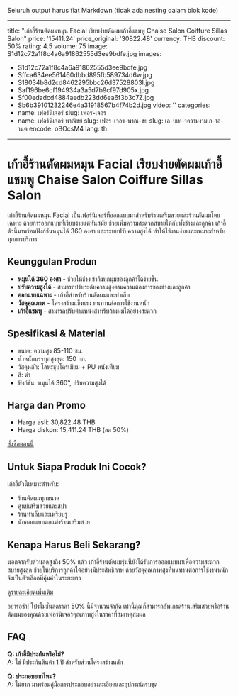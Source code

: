 Seluruh output harus flat Markdown (tidak ada nesting dalam blok kode)  

---
title: "เก้าอี้ร้านตัดผมหมุน Facial เรียบง่ายตัดผมเก้าอี้แชมพู Chaise Salon Coiffure Sillas Salon"
price: '15411.24'
price_original: '30822.48'
currency: THB
discount: 50%
rating: 4.5
volume: 75
image: S1d12c72a1f8c4a6a91862555d3ee9bdfe.jpg
images:
  - S1d12c72a1f8c4a6a91862555d3ee9bdfe.jpg
  - Sffca634ee561460dbbd895fb589734d6w.jpg
  - S18034b8d2cd8462295bbc26d37528803I.jpg
  - Saf196be6cf194934a3a5d7b9cf97d905x.jpg
  - Sf00edadcd4884aedb223dd6ea6f3b3c7Z.jpg
  - Sb6b39101232246e4a31918567b4f74b2d.jpg
video: ''
categories:
  - name: เฟอร์นิเจอร์
    slug: เฟอร-เจอร
  - name: เฟอร์นิเจอร์ พาณิชย์
    slug: เฟอร-เจอร-พาณ-ชย
slug: เล-บเท-าความงามเก-าอ-านต
encode: oBOcsM4
lang: th
---

# เก้าอี้ร้านตัดผมหมุน Facial เรียบง่ายตัดผมเก้าอี้แชมพู Chaise Salon Coiffure Sillas Salon

เก้าอี้ร้านตัดผมหมุน Facial เป็นเฟอร์นิเจอร์ที่ออกแบบมาสำหรับร้านเสริมสวยและร้านตัดผมโดยเฉพาะ ด้วยการออกแบบที่เรียบง่ายแต่ทันสมัย ช่วยเพิ่มความสะดวกสบายให้กับทั้งช่างและลูกค้า เก้าอี้ตัวนี้มาพร้อมฟังก์ชันหมุนได้ 360 องศา และระบบปรับความสูงได้ ทำให้ใช้งานง่ายและเหมาะสำหรับทุกการบริการ

## Keunggulan Produก

* **หมุนได้ 360 องศา** - ช่วยให้ช่างเข้าถึงทุกมุมของลูกค้าได้ง่ายขึ้น
* **ปรับความสูงได้** - สามารถปรับระดับความสูงตามความต้องการของช่างและลูกค้า
* **ออกแบบเฉพาะ** - เก้าอี้สำหรับร้านตัดผมและทำเล็บ
* **วัสดุคุณภาพ** - โครงสร้างแข็งแรง ทนทานต่อการใช้งานหนัก
* **เก้าอี้แชมพู** - สามารถปรับตำแหน่งสำหรับล้างผมได้อย่างสะดวก

## Spesifikasi & Material

* ขนาด: ความสูง 85-110 ซม.
* น้ำหนักบรรทุกสูงสุด: 150 กก.
* วัสดุหลัก: โลหะชุบโครเมียม + PU หนังเทียม
* สี: ดำ
* ฟังก์ชัน: หมุนได้ 360°, ปรับความสูงได้

## Harga dan Promo

* Harga asli: 30,822.48 THB
* Harga diskon: 15,411.24 THB (ลด 50%)

<div class="flex justify-center my-2">
<a href="https://buy.csgad.com/oBOcsM4" rel="nofollow sponsored" target="_blank" class="py-2 px-4 rounded-md text-white font-semibold bg-gradient-to-r from-[#f73c22] to-[#ff7b48]">สั่งซื้อตอนนี้</a>
</div>

## Untuk Siapa Produk Ini Cocok?

เก้าอี้ตัวนี้เหมาะสำหรับ:
* ร้านตัดผมทุกขนาด
* ศูนย์เสริมสวยและสปา
* ร้านทำเล็บและเพรียบรู
* นักออกแบบตกแต่งร้านเสริมสวย

## Kenapa Harus Beli Sekarang?

นอกจากรับส่วนลดสูงถึง 50% แล้ว เก้าอี้ร้านตัดผมรุ่นนี้ยังได้รับการออกแบบมาเพื่อความสะดวกสบายสูงสุด ช่วยให้บริการลูกค้าได้อย่างมีประสิทธิภาพ ด้วยวัสดุคุณภาพสูงที่ทนทานต่อการใช้งานหนัก จึงเป็นตัวเลือกที่คุ้มค่าในระยะยาว

<div class="flex justify-center my-2">
<a href="https://buy.csgad.com/oBOcsM4" rel="nofollow sponsored" target="_blank" class="py-2 px-4 rounded-md text-white font-semibold bg-gradient-to-r from-[#f73c22] to-[#ff7b48]">ดูรายละเอียดเพิ่มเติม</a>
</div>

อย่ารอช้า! โปรโมชั่นลดราคา 50% นี้มีจำนวนจำกัด เท่านี้คุณก็สามารถอัพเกรดร้านเสริมสวยหรือร้านตัดผมของคุณด้วยเฟอร์นิเจอร์คุณภาพสูงในราคาที่สมเหตุสมผล

## FAQ

**Q: เก้าอี้มีประกันหรือไม่?**  
A: ใช่ มีประกันสินค้า 1 ปี สำหรับส่วนโครงสร้างหลัก

**Q: ประกอบยากไหม?**  
A: ไม่ยาก มาพร้อมคู่มือการประกอบอย่างละเอียดและอุปกรณ์ครบชุด